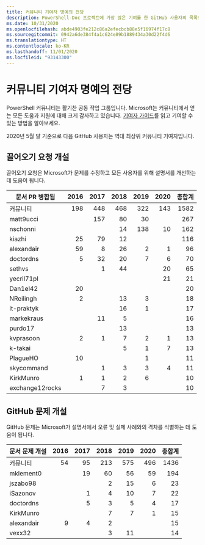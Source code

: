 ```yaml
---
title: 커뮤니티 기여자 명예의 전당
description: PowerShell-Doc 프로젝트에 가장 많은 기여를 한 GitHub 사용자의 목록입니다.
ms.date: 10/31/2020
ms.openlocfilehash: abde4903fe212c86a2efecbcb88e5f16974f17c8
ms.sourcegitcommit: 0942a6de384f4a1c624e89b1889434a30d22f4d6
ms.translationtype: HT
ms.contentlocale: ko-KR
ms.lasthandoff: 11/01/2020
ms.locfileid: "93143300"
---
```

# <a name="community-contributor-hall-of-fame"></a>커뮤니티 기여자 명예의 전당

PowerShell 커뮤니티는 활기찬 공동 작업 그룹입니다. Microsoft는 커뮤니티에서 얻는 모든 도움과 지원에 대해 크게 감사하고 있습니다. [기여자 가이드][contrib]를 읽고 기여할 수 있는 방법을 알아보세요.

2020년 5월 말 기준으로 다음 GitHub 사용자는 역대 최상위 커뮤니티 기여자입니다.

## <a name="pull-requests-opened"></a>끌어오기 요청 개설

끌어오기 요청은 Microsoft가 문제를 수정하고 모든 사용자를 위해 설명서를 개선하는 데 도움이 됩니다.

| 문서 PR 병합됨 | 2016 | 2017 | 2018 | 2019 | 2020 | 총합계 |
| --------------- | ---: | ---: | ---: | ---: | ---: | ----------: |
| 커뮤니티       | 198  | 448  | 468  | 322  | 143  | 1582        |
| matt9ucci       |      | 157  | 80   | 30   |      | 267         |
| nschonni        |      |      | 14   | 138  | 10   | 162         |
| kiazhi          | 25   | 79   | 12   |      |      | 116         |
| alexandair      | 59   | 8    | 26   | 2    | 1    | 96          |
| doctordns       | 5    | 32   | 20   | 7    | 6    | 70          |
| sethvs          |      | 1    | 44   |      | 20   | 65          |
| yecril71pl      |      |      |      |      | 21   | 21          |
| Dan1el42        | 20   |      |      |      |      | 20          |
| NReilingh       | 2    |      | 13   | 3    |      | 18          |
| it-praktyk      |      |      | 16   | 1    |      | 17          |
| markekraus      |      | 11   | 5    |      |      | 16          |
| purdo17         |      |      | 13   |      |      | 13          |
| kvprasoon       | 2    | 1    | 7    | 2    | 1    | 13          |
| k-takai         |      |      | 5    | 1    | 7    | 13          |
| PlagueHO        | 10   |      |      | 1    |      | 11          |
| skycommand      |      | 1    | 3    | 3    | 4    | 11          |
| KirkMunro       | 1    | 1    | 2    | 6    |      | 10          |
| exchange12rocks |      | 7    | 3    |      |      | 10          |

## <a name="github-issues-opened"></a>GitHub 문제 개설

GitHub 문제는 Microsoft가 설명서에서 오류 및 실제 사례와의 격차를 식별하는 데 도움이 됩니다.

| 문서 문제 개설 | 2016 | 2017 | 2018 | 2019 | 2020 | 총합계 |
| ------------------ | ---: | ---: | ---: | ---: | ---: | ----------: |
| 커뮤니티          |   54 |   95 |  213 |  575 |  496 |        1436 |
| mklement0          |      |   19 |   60 |   56 |   59 |         194 |
| jszabo98           |      |      |    2 |   15 |    6 |          23 |
| iSazonov           |      |    1 |    4 |   10 |    7 |          22 |
| doctordns          |      |    5 |    3 |    5 |    4 |          17 |
| KirkMunro          |      |      |    7 |    7 |    1 |          15 |
| alexandair         |    9 |    4 |    2 |      |      |          15 |
| vexx32             |      |      |    3 |   11 |      |          14 |

<!-- Link references -->
[contrib]: contributing/overview.md

